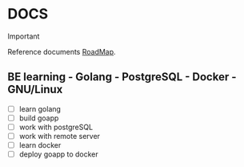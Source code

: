 # DOCS
> [!IMPORTANT]
> Reference documents [RoadMap](https://roadmap.sh/backend).
## BE learning - Golang - PostgreSQL - Docker - GNU/Linux
- [ ] learn golang
- [ ] build goapp
- [ ] work with postgreSQL
- [ ] work with remote server
- [ ] learn docker
- [ ] deploy goapp to docker
